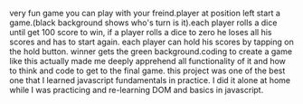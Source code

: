 very fun game you can play with your freind.player at position left start a game.(black background shows who's turn is it).each player rolls a dice until get 100 score to win, if a player rolls a dice to zero he loses all his scores and has to start again.
each player can hold his scores by tapping on the hold button. winner gets the green background.coding to create a game like this actually made me deeply apprehend all functionality of it and how to think and code to get to the final game. this project was one of the best one that I learned javascript fundamentals in practice.
I did it alone at home while I was practicing and re-learning DOM and basics in javascript.
